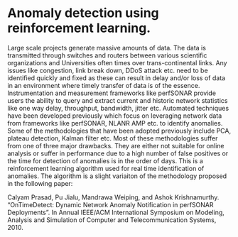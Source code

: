 # Anomaly detection using reinforcement learning.
Large scale projects generate massive amounts of data. The data is transmitted through switches and routers between various scientific organizations and Universities often times over trans-continental links. Any issues like congestion, link break down, DDoS attack etc. need to be identified quickly and fixed as these can result in delay and/or loss of data in an environment where timely transfer of data is of the essence. Instrumentation and measurement frameworks like perfSONAR provide users the ability to query and extract current and historic network statistics like one way delay, throughput, bandwidth, jitter etc. Automated techniques have been developed previously which focus on leveraging network data from frameworks like perfSONAR, NLANR AMP etc. to identify anomalies. Some of the methodologies that have been adopted previously include PCA, plateau detection, Kalman filter etc. Most of these methodologies suffer from one of three major drawbacks. They are either not suitable for online analysis or suffer in performance due to a high number of false positives or the time for detection of anomalies is in the order of days. This is a reinforcement learning algorithm used for real time identification of anomalies. The algorithm is a slight variaiton of the methodology proposed in the following paper:

Calyam Prasad, Pu Jialu, Mandrawa Weiping, and Ashok Krishnamurthy. “OnTimeDetect: Dynamic Network Anomaly
Notification in perfSONAR Deployments”. In Annual IEEE/ACM International Symposium on Modeling, Analysis and Simulation of Computer and Telecommunication Systems, 2010.
